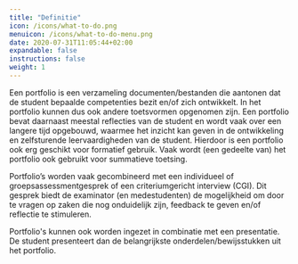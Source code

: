 ```yaml
---
title: "Definitie"
icon: /icons/what-to-do.png
menuicon: /icons/what-to-do-menu.png
date: 2020-07-31T11:05:44+02:00
expandable: false
instructions: false
weight: 1
---
```


Een portfolio is een verzameling documenten/bestanden die aantonen dat de student bepaalde competenties bezit en/of zich ontwikkelt. In het portfolio kunnen dus ook andere toetsvormen opgenomen zijn. Een portfolio bevat daarnaast meestal reflecties van de student en wordt vaak over een langere tijd opgebouwd, waarmee het inzicht kan geven in de ontwikkeling en zelfsturende leervaardigheden van de student. Hierdoor is een portfolio ook erg geschikt voor formatief gebruik.  Vaak wordt (een gedeelte van) het portfolio ook gebruikt voor summatieve toetsing.

Portfolio’s worden vaak gecombineerd met een individueel of groepsassessmentgesprek of een criteriumgericht interview (CGI). Dit gesprek biedt de examinator (en medestudenten) de mogelijkheid om door te vragen op zaken die nog onduidelijk zijn, feedback te geven en/of reflectie te stimuleren.

Portfolio's kunnen ook worden ingezet in combinatie met een presentatie. De student presenteert dan de belangrijkste onderdelen/bewijsstukken uit het portfolio.
